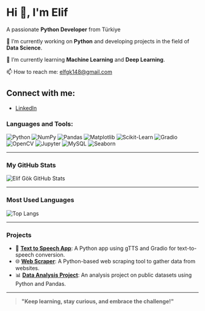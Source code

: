 # Hi 👋, I'm Elif
A passionate **Python Developer** from Türkiye

🔭 I’m currently working on **Python** and developing projects in the field of **Data Science**.

🌱 I’m currently learning **Machine Learning** and **Deep Learning**.

📫 How to reach me: [elfgk148@gmail.com](mailto:elfgk148@gmail.com)

## Connect with me:
- [LinkedIn](https://www.linkedin.com/in/elfgk/)



### Languages and Tools:


![Python](https://img.shields.io/badge/python-3776AB?style=for-the-badge&logo=python&logoColor=white)
![NumPy](https://img.shields.io/badge/numpy-013243?style=for-the-badge&logo=numpy&logoColor=white)
![Pandas](https://img.shields.io/badge/pandas-150458?style=for-the-badge&logo=pandas&logoColor=white)
![Matplotlib](https://img.shields.io/badge/matplotlib-0062AD?style=for-the-badge&logo=matplotlib&logoColor=white)
![Scikit-Learn](https://img.shields.io/badge/scikit--learn-F7931E?style=for-the-badge&logo=scikit-learn&logoColor=white)
![Gradio](https://img.shields.io/badge/gradio-40B5B5?style=for-the-badge&logo=gradio&logoColor=white)
![OpenCV](https://img.shields.io/badge/OpenCV-5C3EE8?style=for-the-badge&logo=open-cv&logoColor=white)
![Jupyter](https://img.shields.io/badge/jupyter-F37626?style=for-the-badge&logo=jupyter&logoColor=white)
![MySQL](https://img.shields.io/badge/mysql-4479A1?style=for-the-badge&logo=mysql&logoColor=white)
![Seaborn](https://img.shields.io/badge/seaborn-9E4F96?style=for-the-badge&logo=seaborn&logoColor=white)


---

### My GitHub Stats

![Elif Gök GitHub Stats](https://github-readme-stats.vercel.app/api?username=elfgk&show_icons=true&count_private=true&hide=prs&theme=radical)

---

### Most Used Languages

![Top Langs](https://github-readme-stats.vercel.app/api/top-langs/?username=elfgk&langs_count=5&layout=compact)

---

### Projects

- 🚀 [**Text to Speech App**](https://github.com/elfgk/text-to-speech-app): A Python app using gTTS and Gradio for text-to-speech conversion.
- 🌐 [**Web Scraper**](https://github.com/elfgk/web-scraper): A Python-based web scraping tool to gather data from websites.
- 📊 [**Data Analysis Project**](https://github.com/elfgk/data-analysis): An analysis project on public datasets using Python and Pandas.

---

> **"Keep learning, stay curious, and embrace the challenge!"**
